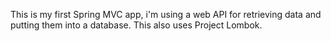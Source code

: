 This is my first Spring MVC app, i'm using a web API for retrieving data and putting them into a database. This also uses Project Lombok.
